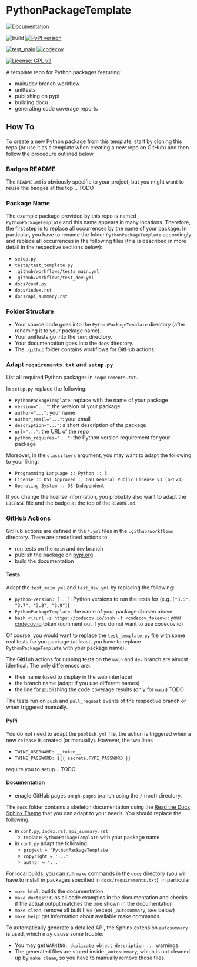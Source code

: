 # PythonPackageTemplate

[![Documentation](https://github.com/robert-lieck/PythonPackageTemplate/actions/workflows/docs.yml/badge.svg)](https://robert-lieck.github.io/PythonPackageTemplate/)

![build](https://github.com/robert-lieck/PythonPackageTemplate/workflows/build/badge.svg)
[![PyPI version](https://badge.fury.io/py/PythonPackageTemplate.svg)](https://badge.fury.io/py/PythonPackageTemplate)

[![test_main](https://github.com/robert-lieck/PythonPackageTemplate/actions/workflows/test_main.yml/badge.svg)](https://github.com/robert-lieck/PythonPackageTemplate/actions/workflows/test_main.yml)
[![codecov](https://codecov.io/gh/robert-lieck/PythonPackageTemplate/branch/main/graph/badge.svg?token=XAUCWNS7II)](https://codecov.io/gh/robert-lieck/PythonPackageTemplate)

[![License: GPL v3](https://img.shields.io/badge/License-GPLv3-blue.svg)](https://www.gnu.org/licenses/gpl-3.0)


A template repo for Python packages featuring:
- main/dev branch workflow
- unittests
- publishing on pypi
- building docu
- generating code coverage reports

## How To

To create a new Python package from this template, start by cloning this repo (or use it as a template when creating a new repo on GitHub) and then follow the procedure outlined below.

### Badges README

The `README.md` is obviously specific to your project, but you might want to reuse the badges at the top... TODO

### Package Name

The example package provided by this repo is named `PythonPackageTemplate` and this name appears in many locations. Therefore, the first step is to replace all occurrences by the name of your package. In particular, you have to rename the folder `PythonPackageTemplate` accordingly and replace all occurrences in the following files (this is described in more detail in the respective sections below):
- `setup.py`
- `tests/test_template.py`
- `.github/workflows/tests_main.yml`
- `.github/workflows/test_dev.yml`
- `docs/conf.py`
- `docs/index.rst`
- `docs/api_summary.rst`

### Folder Structure

* Your source code goes into the `PythonPackageTemplate` directory (after renaming it to your package name).
* Your unittests go into the `test` directory.
* Your documentation goes into the `docs` directory.
* The `.github` folder contains workflows for GitHub actions.

### Adapt `requirements.txt` and `setup.py`

List all required Python packages in `requirements.txt`.

In `setup.py` replace the following:
- `PythonPackageTemplate`: replace with the name of your package
- `version="..."`: the version of your package
- `author="..."`: your name
- `author_email="..."`: your email
- `description="..."`: a short description of the package
- `url="..."`: the URL of the repo
- `python_requires="..."`: the Python version requirement for your package

Moreover, in the `classifiers` argument, you may want to adapt the following to your liking:
- `Programming Language :: Python :: 3`
- `License :: OSI Approved :: GNU General Public License v3 (GPLv3)`
- `Operating System :: OS Independent`

If you change the license information, you probably also want to adapt the `LICENSE` file and the badge at the top of the `README.md`.

### GitHub Actions

GitHub actions are defined in the `*.yml` files in the `.github/workflows` directory. There are predefined actions to
- run tests on the `main` and `dev` branch
- publish the package on [pypi.org](https://pypi.org/)
- build the documentation

#### Tests

Adapt the `test_main.yml` and `test_dev.yml` by replacing the following:
- `python-version: [...]`: Python versions to run the tests for (e.g. `["3.6", "3.7", "3.8", "3.9"]`)
- `PythonPackageTemplate`: the name of your package chosen above
- `bash <(curl -s https://codecov.io/bash -t <codecov_token>)`: your [codecov.io](https://about.codecov.io/) token (comment out if you do not want to use codecov.io)

Of course, you would want to replace the `test_template.py` file with some real tests for you package (at least, you have to replace `PythonPackageTemplate` with your package name).

The GitHub actions for running tests on the `main` and `dev` branch are almost identical. The only differences are:
- their name (used to display in the web interface)
- the branch name (adapt if you use different names)
- the line for publishing the code coverage results (only for `main`) TODO

The tests run on `push` and `pull_request` events of the respective branch or when triggered manually.

#### PyPi

You do not need to adapt the `publish.yml` file, the action is triggered when a new `release` is created (or manually). However, the two lines
- `TWINE_USERNAME: __token__`
- `TWINE_PASSWORD: ${{ secrets.PYPI_PASSWORD }}`

require you to setup... TODO

#### Documentation

- enagle GitHub pages on `gh-pages` branch using the `/` (root) directory.

The `docs` folder contains a skeleton documentation using the [Read the Docs Sphinx Theme](https://sphinx-rtd-theme.readthedocs.io/en/stable/) that you can adapt to your needs. You should replace the following:
- in `conf.py`, `index.rst`, `api_summary.rst`
  - replace `PythonPackageTemplate` with your package name
- in `conf.py` adapt the following:
  - `project = 'PythonPackageTemplate'`
  - `copyright = '...'`
  - `author = '...'`


For local builds, you can run `make` commands in the `docs` directory (you will have to install in packages specified in `docs/requirements.txt`), in particular
- `make html`: builds the documentation
- `make doctest`: runs all code examples in the documentation and checks if the actual output matches the one shown in the documentation
- `make clean`: remove all built files (except `_autosummary`, see below)
- `make help`: get information about available make commands.

To automatically generate a detailed API, the Sphinx extension `autosummary` is used, which may cause some trouble:
- You may get `WARNING: duplicate object description ...` warnings.
- The generated files are stored inside `_autosummary`, which is not cleaned up by `make clean`, so you have to manually remove those files.